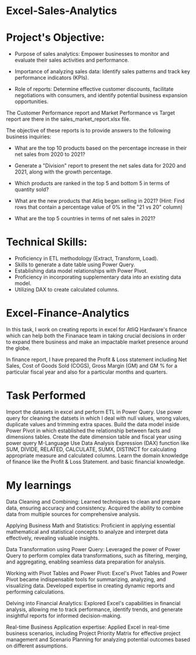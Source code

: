 # Excel-Sales-Analytics
# Project's Objective:
- Purpose of sales analytics: Empower businesses to monitor and evaluate their sales activities and performance.

- Importance of analyzing sales data: Identify sales patterns and track key performance indicators (KPIs).

- Role of reports: Determine effective customer discounts, facilitate negotiations with consumers, and identify potential business expansion opportunities.

The Customer Performance report and Market Performance vs Target report are there in the sales_market_report.xlsx file.

The objective of these reports is to provide answers to the following business inquiries:

- What are the top 10 products based on the percentage increase in their net sales from 2020 to 2021?

- Generate a "Division" report to present the net sales data for 2020 and 2021, along with the growth percentage.

- Which products are ranked in the top 5 and bottom 5 in terms of quantity sold?

- What are the new products that Atliq began selling in 2021? (Hint: Find rows that contain a percentage value of 0% in the "21 vs 20" column)

- What are the top 5 countries in terms of net sales in 2021?

# Technical Skills:
- Proficiency in ETL methodology (Extract, Transform, Load).
- Skills to generate a date table using Power Query.
- Establishing data model relationships with Power Pivot.
- Proficiency in incorporating supplementary data into an existing data model.
- Utilizing DAX to create calculated columns.

# Excel-Finance-Analytics
In this task, I work on creating reports in excel for AtliQ Hardware's finance which can help both the Finanace team in taking crucial decisions in order to expand there business and make an impactable market presence around the globe.

In finance report, I have prepared the Profit & Loss statement including Net Sales, Cost of Goods Sold (COGS), Gross Margin (GM) and GM % for a particular fiscal year and also for a particular months and quarters.

# Task Performed
Import the datasets in excel and perform ETL in Power Query.
Use power query for cleaning the datsets in which I deal with null values, wrong values, duplicate values and trimming extra spaces.
Build the data model inside Power Pivot in which established the relationship between facts and dimensions tables.
Create the date dimension table and fiscal year using power query M-Language
Use Data Analysis Expression (DAX) function like SUM, DIVIDE, RELATED, CALCULATE, SUMX, DISTINCT for calculating appropriate measure and calculated columns.
Learn the domain knowledge of finance like the Profit & Loss Statement. and basic financial knowledge.

# My learnings
Data Cleaning and Combining: Learned techniques to clean and prepare data, ensuring accuracy and consistency. Acquired the ability to combine data from multiple sources for comprehensive analysis.

Applying Business Math and Statistics: Proficient in applying essential mathematical and statistical concepts to analyze and interpret data effectively, revealing valuable insights.

Data Transformation using Power Query: Leveraged the power of Power Query to perform complex data transformations, such as filtering, merging, and aggregating, enabling seamless data preparation for analysis.

Working with Pivot Tables and Power Pivot: Excel's Pivot Tables and Power Pivot became indispensable tools for summarizing, analyzing, and visualizing data. Developed expertise in creating dynamic reports and performing calculations.

Delving into Financial Analytics: Explored Excel's capabilities in financial analysis, allowing me to track performance, identify trends, and generate insightful reports for informed decision-making.

Real-time Business Application expertise: Applied Excel in real-time business scenarios, including Project Priority Matrix for effective project management and Scenario Planning for analyzing potential outcomes based on different assumptions.

